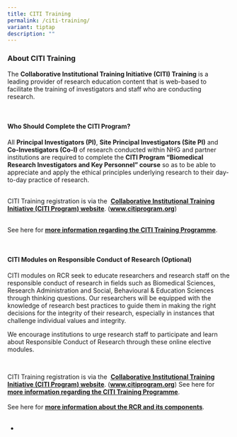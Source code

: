 ```yaml
---
title: CITI Training
permalink: /citi-training/
variant: tiptap
description: ""
---
```

<h3><strong>About CITI Training</strong></h3>
<p>The <strong>Collaborative Institutional Training Initiative (CITI) Training</strong> is
a leading provider of research education content that is web-based to facilitate
the training of investigators and staff who are conducting research.</p>
<p>&nbsp;</p>
<h4><strong>Who Should Complete the CITI Program?</strong></h4>
<p>All <strong>Principal Investigators (PI)</strong>, <strong>Site Principal Investigators (Site PI)</strong> and<strong> Co-Investigators (Co-I)</strong> of
research conducted within NHG and partner institutions are required to
complete the <strong>CITI Program “Biomedical Research Investigators and Key Personnel” course</strong> so
as to be able to appreciate and apply the ethical principles underlying
research to their day-to-day practice of research.
<br>
</p>
<p></p>
<p>
<br>CITI Training registration is via the&nbsp; <strong><a href="https://www.citiprogram.org/" rel="noopener noreferrer nofollow" target="_blank"><u>Collaborative Institutional Training Initiative (CITI Program) website</u></a></strong>.
(<strong><a href="https://www.citiprogram.org/" rel="noopener noreferrer nofollow" target="_blank"><u>www.citiprogram.org</u></a></strong>)
<br>&nbsp;</p>
<p>See here for <strong><a href="https://www.research.nhg.com.sg/wps/wcm/connect/romp/nhgromp/06+conducting+research/citi+intro" rel="noopener noreferrer nofollow" target="_blank"><u>more information regarding the CITI Training Programme</u></a></strong>.</p>
<p>&nbsp;</p>
<h4><strong>CITI Modules on Responsible Conduct of Research </strong>(Optional)</h4>
<p>CITI modules on RCR seek to educate researchers and research staff on
the responsible conduct of research in fields such as Biomedical Sciences,
Research Administration and Social, Behavioural &amp; Education Sciences
through thinking questions. Our researchers will be equipped with the knowledge
of research best practices to guide them in making the right decisions
for the integrity of their research, especially in instances that challenge
individual values and integrity.</p>
<p>We encourage institutions to urge research staff to participate and learn
about Responsible Conduct of Research through these online elective modules.</p>
<p>&nbsp;</p>
<p>CITI Training registration is via the&nbsp; <strong><a href="https://www.citiprogram.org/" rel="noopener noreferrer nofollow" target="_blank"><u>Collaborative Institutional Training Initiative (CITI Program) website</u></a></strong>.
(<strong><a href="https://www.citiprogram.org/" rel="noopener noreferrer nofollow" target="_blank"><u>www.citiprogram.org</u></a></strong>)
See here for <strong><a href="https://www.research.nhg.com.sg/wps/wcm/connect/romp/nhgromp/06+conducting+research/citi+intro" rel="noopener noreferrer nofollow" target="_blank"><u>more information regarding the CITI Training Programme</u></a></strong>.
<br>
<br>See here for <strong><a href="https://www.research.nhg.com.sg/wps/wcm/connect/romp/nhgromp/06+conducting+research/research+policies+shld+know" rel="noopener noreferrer nofollow" target="_blank"><u>more information about the RCR and its components</u></a></strong>.
<br>&nbsp;</p>
<ul data-tight="true" class="tight">
<li>
<p><strong><a rel="nofollow" target=""><u><br></u></a></strong>
</p>
</li>
</ul>
<p></p>